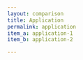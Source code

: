 ```yaml
---
layout: comparison
title: Application
permalink: application
item_a: application-1
item_b: application-2

---
```

<!-- Add an essay or interpretive material below this line,
using HTML or markdown.  Do not modify this file above this line -->

